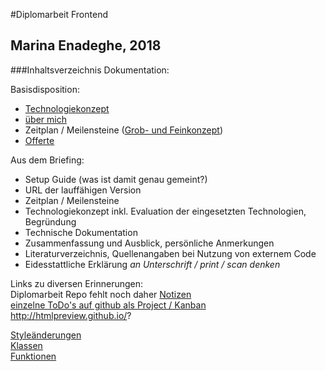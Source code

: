 #Diplomarbeit Frontend
## Marina Enadeghe, 2018

###Inhaltsverzeichnis Dokumentation:

Basisdisposition:  
- [Technologiekonzept](dokumentation/basisdisposition.md) 
- [über mich](dokumentation/basisdisposition.md)  
- Zeitplan / Meilensteine
([Grob- und Feinkonzept](https://docs.google.com/spreadsheets/d/1eV_7Tlo0QKG4BIn0B93sUNnICly4tzJ4m1kySTdQwCs/edit?usp=sharing))  
- [Offerte](https://docs.google.com/document/d/1dCjLOwE2s_naJFpOfdwf1nAEW1BeifqMymJoFDwuWrs/edit?usp=sharing)  


Aus dem Briefing:
- Setup Guide  (was ist damit genau gemeint?)
- URL der lauffähigen Version  
- Zeitplan / Meilensteine
- Technologiekonzept inkl. Evaluation der eingesetzten 
Technologien, Begründung   
- Technische Dokumentation  
- Zusammenfassung und Ausblick, persönliche Anmerkungen  
- Literaturverzeichnis, Quellenangaben bei Nutzung von 
externem Code  
- Eidesstattliche Erklärung _an Unterschrift / print / scan denken_  



Links zu diversen Erinnerungen:  
Diplomarbeit Repo fehlt noch daher [Notizen](dokumentation/drandenken.md)  
[einzelne ToDo's auf github als Project / Kanban](githubrep)  
http://htmlpreview.github.io/? 

[Styleänderungen](dokumentation/style.md)  
[Klassen](dokumentation/klassen.md)  
[Funktionen](dokumentation/funktionen.md)
